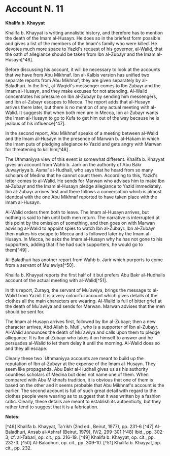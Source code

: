 Account N. 11
=============

**Khalifa b. Khayyat**

Khalifa b. Khayyat is writing annalistic history, and therefore has to
mention the death of the Imam al-Husayn. He does so in the briefest form
possible and gives a list of the members of the Imam's family who were
killed. He devotes much more space to Yazld's request of his governor,
al-Walid, that the oath of allegiance should be taken from Ibn al-Zubayr
and the Imam al-Husayn[^46].

Before discussing his account, it will be necessary to look at the
accounts that we have from Abu Mikhnaf. Ibn al-Kalbis version has
unified two separate reports from Abu Mikhnaf; they are given separately
by al-Baladhuri. In the first, al-Waqidi's messenger comes to Ibn Zubayr
and the Imam al-Husayn, and they make excuses for not attending.
Al-Walid concentrates his pressure on Ibn al-Zubayr by sending him
messengers, and Ibn al-Zubayr escapes to Mecca. The report adds that
al-Husayn arrives there later, but there is no mention of any actual
meeting with al-Walid. It suggests that when both men are in Mecca, Ibn
al-Zubayr wants the Imam al-Husayn to go to Kufa to get him out of the
way because he is jealous of his influence[^47].

In the second report, Abu Mikhnaf speaks of a meeting between al-Walid
and the Imam al-Husayn in the presence of Marwan b. al-Hakam in which
the Imam puts of pledging allegiance to Yazid and gets angry with Marwan
for threatening to kill him[^48] .

The Uthmaniyya view of this event is somewhat different. Khalifa b.
Khayyat gives an account from Wahb b. Jarir on the authority of Abu Bakr
Juwayriyya b. Asma' al-Hudhali, who says that he heard from so many
scholars of Medina that he cannot count them. According to this, Yazid's
letter comes to al-Walid. He sends for Marwan who advises him to make
Ibn al-Zubayr and the Imam al-Husayn pledge allegiance to Yazid
immediately. Ibn al-Zubayr arrives first and there follows a
conversation which is almost identical with the one Abu Mikhnaf reported
to have taken place with the Imam al-Husayn.

Al-Walid orders them both to leave. The Imam al-Husayn arrives, but
nothing is said to him until both men return. The narrative is
interrupted at this point by the omission of something, and then goes on
with Marwan advising al-Walid to appoint spies to watch Ibn al-Zubayr.
Ibn al-Zubayr then makes his escape to Mecca and is followed later by
the Imam al-Husayn. In Mecca, he asks the Imam al-Husayn why he has not
gone to his supporters, adding that if he had such supporters, he would
go to them[^49] .

Al-Baladhuri has another report from Wahb b. Jarir which purports to
come from a servant of Mu'awiya[^50].

Khalifa b. Khayyat reports the first half of it but prefers Abu Bakr
al-Hudhalis account of the actual meeting with al-Walid[^51].

In this report, Zurayq, the servant of Mu\`awiya, brings the message to
al-Walid from Yazid. It is a very colourful account which gives details
of the clothes all the main characters are wearing. Al-Walid is full of
bitter grief at the death of Mu\`awiya and sends for Marwan. Marwan
advises that the men should be sent for.

The Imam al-Husayn arrives first, followed by Ibn al-Zubayr; then a new
character arrives, Abd Allah b. Muti\`, who is a supporter of Ibn
al-Zubayr. Al-Walid announces the death of Mu\`awiya and calls upon them
to pledge alliegance. It is Ibn al-Zubayr who takes it on himself to
answer and he persuades al-Walid to let them delay it until the morning.
Al-Walid does so and they all escape.

Clearly these two \`Uthmaniyya accounts are meant to build up the
reputation of Ibn al-Zubayr at the expense of the Imam al-Husayn. They
seem like propaganda. Abu Bakr al-Hudhali gives us as his authority
countless scholars of Medina but does not name one of them. When
compared with Abu Mikhnafs tradition, it is obvious that one of them is
based on the other and it seems probable that Abu Mikhnaf's account is
the earlier. The second account is full of such great detail with regard
to the clothes people were wearing as to suggest that it was written by
a fashion critic. Clearly, these details are meant to establish its
authenticity, but they rather tend to suggest that it is a
fabrication.

**Notes:**

[^46] Khalifa b. Khayyat, Ta'rikh (2nd ed., Beirut, 1977), pp. 231-6
[^47] Al-Baladhuri, Ansab al-Ashraf (Beirut, 1979), IV/2, 299-301
[^48] Ibid., pp. 302-3; cf. al-Tabari, op. cit., pp. 216-19.
[^49] Khalifa b. Khayyat, op. cit., pp. 232-3.
[^50] Al-Baladhuri, op. cit., pp. 309-10.
[^51] Khalifa b. Khayyat, op. cit., pp. 232.

